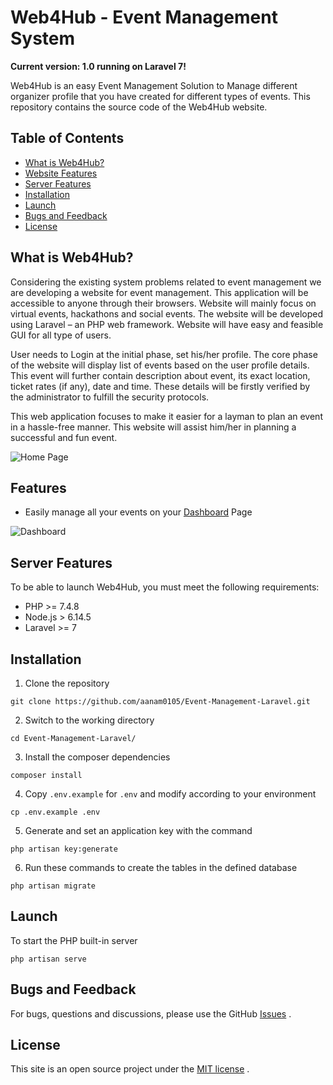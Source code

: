 # Web4Hub - Event Management System
**Current version: 1.0 running on Laravel 7!**

Web4Hub is an easy Event Management Solution to Manage different organizer profile that you have created for different types of events. This repository contains the source code of the Web4Hub website.

## Table of Contents

- [What is Web4Hub?](#what-is-web4hub)
- [Website Features](#features)
- [Server Features](#server-features)
- [Installation](#installation)
- [Launch](#launch)
- [Bugs and Feedback](#bugs-and-feedback)
- [License](#license)

## What is Web4Hub?

Considering the existing system problems related to event management we are developing a website for event management. This application will be accessible to anyone through their browsers. Website will mainly focus on virtual events, hackathons and social events. The website will be developed using Laravel – an PHP web framework. Website will have easy and feasible GUI for all type of users. 

User needs to Login at the initial phase, set his/her profile. The core phase of the website will display list of events based on the user profile details. This event will further contain description about event, its exact location, ticket rates (if any), date and time. These details will be firstly verified by the administrator to fulfill the security protocols. 

This web application focuses to make it easier for a layman to plan an event in a hassle-free manner. This website will assist him/her in planning a successful and fun event.

![Home Page](https://github.com/Heisenberg3562/Laravel-Web4Hub/blob/master/public/assets/git/home.gif "")

## Features

- Easily manage all your events on your [Dashboard](https://web4hub.ml/events) Page

![Dashboard](https://github.com/Heisenberg3562/Laravel-Web4Hub/blob/master/public/assets/git/dashboard.png "")

## Server Features

To be able to launch Web4Hub, you must meet the following requirements:

- PHP >= 7.4.8
- Node.js > 6.14.5
- Laravel >= 7

## Installation

1. Clone the repository
```
git clone https://github.com/aanam0105/Event-Management-Laravel.git
```
2. Switch to the working directory
```
cd Event-Management-Laravel/
```
3. Install the composer dependencies
```
composer install
```
4. Copy `.env.example` for `.env` and modify according to your environment
```
cp .env.example .env
```
5. Generate and set an application key with the command
```
php artisan key:generate
```
6. Run these commands to create the tables in the defined database
```
php artisan migrate
```

## Launch

To start the PHP built-in server
```
php artisan serve
```

## Bugs and Feedback

For bugs, questions and discussions, please use the GitHub [Issues](https://github.com/aanam0105/Event-Management-Laravel/issues) .

## License

This site is an open source project under the [MIT license](LICENSE) .
